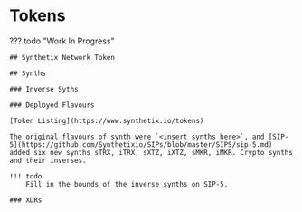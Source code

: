 # Tokens

??? todo "Work In Progress"

    ## Synthetix Network Token

    ## Synths

    ### Inverse Syths

    ### Deployed Flavours

    [Token Listing](https://www.synthetix.io/tokens)

    The original flavours of synth were `<insert synths here>`, and [SIP-5](https://github.com/Synthetixio/SIPs/blob/master/SIPS/sip-5.md) added six new synths sTRX, iTRX, sXTZ, iXTZ, sMKR, iMKR. Crypto synths and their inverses.

    !!! todo
        Fill in the bounds of the inverse synths on SIP-5.

    ### XDRs
